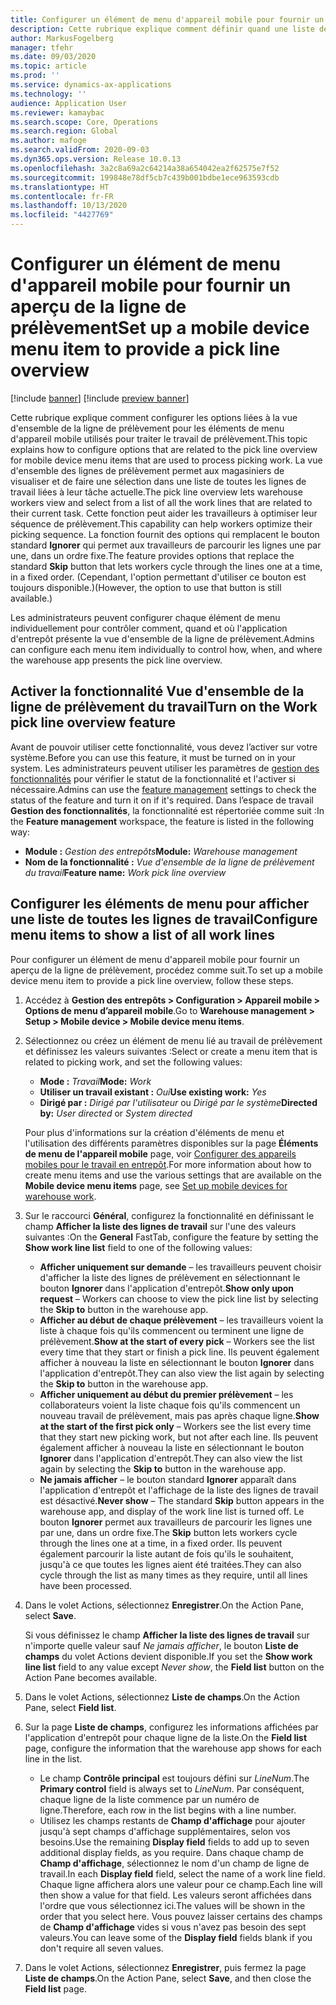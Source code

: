 ```yaml
---
title: Configurer un élément de menu d'appareil mobile pour fournir un aperçu de la ligne de prélèvement
description: Cette rubrique explique comment définir quand une liste de toutes les lignes de travail sera affichée aux magasiniers qui traitent le travail d'entrepôt sur un appareil mobile. Cette fonctionnalité peut être utile pour les magasiniers qui ont souvent besoin d'une vue d'ensemble des lignes de prélèvement dans un ordre de travail afin d'optimiser leur séquence de prélèvement.
author: MarkusFogelberg
manager: tfehr
ms.date: 09/03/2020
ms.topic: article
ms.prod: ''
ms.service: dynamics-ax-applications
ms.technology: ''
audience: Application User
ms.reviewer: kamaybac
ms.search.scope: Core, Operations
ms.search.region: Global
ms.author: mafoge
ms.search.validFrom: 2020-09-03
ms.dyn365.ops.version: Release 10.0.13
ms.openlocfilehash: 3a2c8a69a2c64214a38a654042ea2f62575e7f52
ms.sourcegitcommit: 199848e78df5cb7c439b001bdbe1ece963593cdb
ms.translationtype: HT
ms.contentlocale: fr-FR
ms.lasthandoff: 10/13/2020
ms.locfileid: "4427769"
---
```

# <a name="set-up-a-mobile-device-menu-item-to-provide-a-pick-line-overview"></a><span data-ttu-id="b2d99-104">Configurer un élément de menu d'appareil mobile pour fournir un aperçu de la ligne de prélèvement</span><span class="sxs-lookup"><span data-stu-id="b2d99-104">Set up a mobile device menu item to provide a pick line overview</span></span>

[!include [banner](../includes/banner.md)]
[!include [preview banner](../includes/preview-banner.md)]

<span data-ttu-id="b2d99-105">Cette rubrique explique comment configurer les options liées à la vue d'ensemble de la ligne de prélèvement pour les éléments de menu d'appareil mobile utilisés pour traiter le travail de prélèvement.</span><span class="sxs-lookup"><span data-stu-id="b2d99-105">This topic explains how to configure options that are related to the pick line overview for mobile device menu items that are used to process picking work.</span></span> <span data-ttu-id="b2d99-106">La vue d'ensemble des lignes de prélèvement permet aux magasiniers de visualiser et de faire une sélection dans une liste de toutes les lignes de travail liées à leur tâche actuelle.</span><span class="sxs-lookup"><span data-stu-id="b2d99-106">The pick line overview lets warehouse workers view and select from a list of all the work lines that are related to their current task.</span></span> <span data-ttu-id="b2d99-107">Cette fonction peut aider les travailleurs à optimiser leur séquence de prélèvement.</span><span class="sxs-lookup"><span data-stu-id="b2d99-107">This capability can help workers optimize their picking sequence.</span></span> <span data-ttu-id="b2d99-108">La fonction fournit des options qui remplacent le bouton standard **Ignorer** qui permet aux travailleurs de parcourir les lignes une par une, dans un ordre fixe.</span><span class="sxs-lookup"><span data-stu-id="b2d99-108">The feature provides options that replace the standard **Skip** button that lets workers cycle through the lines one at a time, in a fixed order.</span></span> <span data-ttu-id="b2d99-109">(Cependant, l'option permettant d'utiliser ce bouton est toujours disponible.)</span><span class="sxs-lookup"><span data-stu-id="b2d99-109">(However, the option to use that button is still available.)</span></span>

<span data-ttu-id="b2d99-110">Les administrateurs peuvent configurer chaque élément de menu individuellement pour contrôler comment, quand et où l'application d'entrepôt présente la vue d'ensemble de la ligne de prélèvement.</span><span class="sxs-lookup"><span data-stu-id="b2d99-110">Admins can configure each menu item individually to control how, when, and where the warehouse app presents the pick line overview.</span></span>

## <a name="turn-on-the-work-pick-line-overview-feature"></a><span data-ttu-id="b2d99-111">Activer la fonctionnalité Vue d'ensemble de la ligne de prélèvement du travail</span><span class="sxs-lookup"><span data-stu-id="b2d99-111">Turn on the Work pick line overview feature</span></span>

<span data-ttu-id="b2d99-112">Avant de pouvoir utiliser cette fonctionnalité, vous devez l’activer sur votre système.</span><span class="sxs-lookup"><span data-stu-id="b2d99-112">Before you can use this feature, it must be turned on in your system.</span></span> <span data-ttu-id="b2d99-113">Les administrateurs peuvent utiliser les paramètres de [gestion des fonctionnalités](../../fin-ops-core/fin-ops/get-started/feature-management/feature-management-overview.md) pour vérifier le statut de la fonctionnalité et l'activer si nécessaire.</span><span class="sxs-lookup"><span data-stu-id="b2d99-113">Admins can use the [feature management](../../fin-ops-core/fin-ops/get-started/feature-management/feature-management-overview.md) settings to check the status of the feature and turn it on if it's required.</span></span> <span data-ttu-id="b2d99-114">Dans l’espace de travail **Gestion des fonctionnalités**, la fonctionnalité est répertoriée comme suit :</span><span class="sxs-lookup"><span data-stu-id="b2d99-114">In the **Feature management** workspace, the feature is listed in the following way:</span></span>

- <span data-ttu-id="b2d99-115">**Module :** _Gestion des entrepôts_</span><span class="sxs-lookup"><span data-stu-id="b2d99-115">**Module:** _Warehouse management_</span></span>
- <span data-ttu-id="b2d99-116">**Nom de la fonctionnalité :** _Vue d'ensemble de la ligne de prélèvement du travail_</span><span class="sxs-lookup"><span data-stu-id="b2d99-116">**Feature name:** _Work pick line overview_</span></span>

## <a name="configure-menu-items-to-show-a-list-of-all-work-lines"></a><span data-ttu-id="b2d99-117">Configurer les éléments de menu pour afficher une liste de toutes les lignes de travail</span><span class="sxs-lookup"><span data-stu-id="b2d99-117">Configure menu items to show a list of all work lines</span></span>

<span data-ttu-id="b2d99-118">Pour configurer un élément de menu d'appareil mobile pour fournir un aperçu de la ligne de prélèvement, procédez comme suit.</span><span class="sxs-lookup"><span data-stu-id="b2d99-118">To set up a mobile device menu item to provide a pick line overview, follow these steps.</span></span>

1. <span data-ttu-id="b2d99-119">Accédez à **Gestion des entrepôts \> Configuration \> Appareil mobile \> Options de menu d’appareil mobile**.</span><span class="sxs-lookup"><span data-stu-id="b2d99-119">Go to **Warehouse management \> Setup \> Mobile device \> Mobile device menu items**.</span></span>
1. <span data-ttu-id="b2d99-120">Sélectionnez ou créez un élément de menu lié au travail de prélèvement et définissez les valeurs suivantes :</span><span class="sxs-lookup"><span data-stu-id="b2d99-120">Select or create a menu item that is related to picking work, and set the following values:</span></span>

    - <span data-ttu-id="b2d99-121">**Mode :** *Travail*</span><span class="sxs-lookup"><span data-stu-id="b2d99-121">**Mode:** *Work*</span></span>
    - <span data-ttu-id="b2d99-122">**Utiliser un travail existant :** *Oui*</span><span class="sxs-lookup"><span data-stu-id="b2d99-122">**Use existing work:** *Yes*</span></span>
    - <span data-ttu-id="b2d99-123">**Dirigé par :** *Dirigé par l'utilisateur* ou *Dirigé par le système*</span><span class="sxs-lookup"><span data-stu-id="b2d99-123">**Directed by:** *User directed* or *System directed*</span></span>

    <span data-ttu-id="b2d99-124">Pour plus d'informations sur la création d'éléments de menu et l'utilisation des différents paramètres disponibles sur la page **Éléments de menu de l'appareil mobile** page, voir [Configurer des appareils mobiles pour le travail en entrepôt](configure-mobile-devices-warehouse.md).</span><span class="sxs-lookup"><span data-stu-id="b2d99-124">For more information about how to create menu items and use the various settings that are available on the **Mobile device menu items** page, see [Set up mobile devices for warehouse work](configure-mobile-devices-warehouse.md).</span></span>

1. <span data-ttu-id="b2d99-125">Sur le raccourci **Général**, configurez la fonctionnalité en définissant le champ **Afficher la liste des lignes de travail** sur l'une des valeurs suivantes :</span><span class="sxs-lookup"><span data-stu-id="b2d99-125">On the **General** FastTab, configure the feature by setting the **Show work line list** field to one of the following values:</span></span>

    - <span data-ttu-id="b2d99-126">**Afficher uniquement sur demande** – les travailleurs peuvent choisir d'afficher la liste des lignes de prélèvement en sélectionnant le bouton **Ignorer** dans l'application d'entrepôt.</span><span class="sxs-lookup"><span data-stu-id="b2d99-126">**Show only upon request** – Workers can choose to view the pick line list by selecting the **Skip to** button in the warehouse app.</span></span>
    - <span data-ttu-id="b2d99-127">**Afficher au début de chaque prélèvement** – les travailleurs voient la liste à chaque fois qu'ils commencent ou terminent une ligne de prélèvement.</span><span class="sxs-lookup"><span data-stu-id="b2d99-127">**Show at the start of every pick** – Workers see the list every time that they start or finish a pick line.</span></span> <span data-ttu-id="b2d99-128">Ils peuvent également afficher à nouveau la liste en sélectionnant le bouton **Ignorer** dans l'application d'entrepôt.</span><span class="sxs-lookup"><span data-stu-id="b2d99-128">They can also view the list again by selecting the **Skip to** button in the warehouse app.</span></span>
    - <span data-ttu-id="b2d99-129">**Afficher uniquement au début du premier prélèvement** – les collaborateurs voient la liste chaque fois qu'ils commencent un nouveau travail de prélèvement, mais pas après chaque ligne.</span><span class="sxs-lookup"><span data-stu-id="b2d99-129">**Show at the start of the first pick only** – Workers see the list every time that they start new picking work, but not after each line.</span></span> <span data-ttu-id="b2d99-130">Ils peuvent également afficher à nouveau la liste en sélectionnant le bouton **Ignorer** dans l'application d'entrepôt.</span><span class="sxs-lookup"><span data-stu-id="b2d99-130">They can also view the list again by selecting the **Skip to** button in the warehouse app.</span></span>
    - <span data-ttu-id="b2d99-131">**Ne jamais afficher** – le bouton standard **Ignorer** apparaît dans l'application d'entrepôt et l'affichage de la liste des lignes de travail est désactivé.</span><span class="sxs-lookup"><span data-stu-id="b2d99-131">**Never show** – The standard **Skip** button appears in the warehouse app, and display of the work line list is turned off.</span></span> <span data-ttu-id="b2d99-132">Le bouton **Ignorer** permet aux travailleurs de parcourir les lignes une par une, dans un ordre fixe.</span><span class="sxs-lookup"><span data-stu-id="b2d99-132">The **Skip** button lets workers cycle through the lines one at a time, in a fixed order.</span></span> <span data-ttu-id="b2d99-133">Ils peuvent également parcourir la liste autant de fois qu'ils le souhaitent, jusqu'à ce que toutes les lignes aient été traitées.</span><span class="sxs-lookup"><span data-stu-id="b2d99-133">They can also cycle through the list as many times as they require, until all lines have been processed.</span></span>

1. <span data-ttu-id="b2d99-134">Dans le volet Actions, sélectionnez **Enregistrer**.</span><span class="sxs-lookup"><span data-stu-id="b2d99-134">On the Action Pane, select **Save**.</span></span>

    <span data-ttu-id="b2d99-135">Si vous définissez le champ **Afficher la liste des lignes de travail** sur n'importe quelle valeur sauf *Ne jamais afficher*, le bouton **Liste de champs** du volet Actions devient disponible.</span><span class="sxs-lookup"><span data-stu-id="b2d99-135">If you set the **Show work line list** field to any value except *Never show*, the **Field list** button on the Action Pane becomes available.</span></span>

1. <span data-ttu-id="b2d99-136">Dans le volet Actions, sélectionnez **Liste de champs**.</span><span class="sxs-lookup"><span data-stu-id="b2d99-136">On the Action Pane, select **Field list**.</span></span>
1. <span data-ttu-id="b2d99-137">Sur la page **Liste de champs**, configurez les informations affichées par l'application d'entrepôt pour chaque ligne de la liste.</span><span class="sxs-lookup"><span data-stu-id="b2d99-137">On the **Field list** page, configure the information that the warehouse app shows for each line in the list.</span></span>

    - <span data-ttu-id="b2d99-138">Le champ **Contrôle principal** est toujours défini sur *LineNum*.</span><span class="sxs-lookup"><span data-stu-id="b2d99-138">The **Primary control** field is always set to *LineNum*.</span></span> <span data-ttu-id="b2d99-139">Par conséquent, chaque ligne de la liste commence par un numéro de ligne.</span><span class="sxs-lookup"><span data-stu-id="b2d99-139">Therefore, each row in the list begins with a line number.</span></span>
    - <span data-ttu-id="b2d99-140">Utilisez les champs restants de **Champ d'affichage** pour ajouter jusqu'à sept champs d'affichage supplémentaires, selon vos besoins.</span><span class="sxs-lookup"><span data-stu-id="b2d99-140">Use the remaining **Display field** fields to add up to seven additional display fields, as you require.</span></span> <span data-ttu-id="b2d99-141">Dans chaque champ de **Champ d'affichage**, sélectionnez le nom d'un champ de ligne de travail.</span><span class="sxs-lookup"><span data-stu-id="b2d99-141">In each **Display field** field, select the name of a work line field.</span></span> <span data-ttu-id="b2d99-142">Chaque ligne affichera alors une valeur pour ce champ.</span><span class="sxs-lookup"><span data-stu-id="b2d99-142">Each line will then show a value for that field.</span></span> <span data-ttu-id="b2d99-143">Les valeurs seront affichées dans l'ordre que vous sélectionnez ici.</span><span class="sxs-lookup"><span data-stu-id="b2d99-143">The values will be shown in the order that you select here.</span></span> <span data-ttu-id="b2d99-144">Vous pouvez laisser certains des champs de **Champ d'affichage** vides si vous n'avez pas besoin des sept valeurs.</span><span class="sxs-lookup"><span data-stu-id="b2d99-144">You can leave some of the **Display field** fields blank if you don't require all seven values.</span></span>

1. <span data-ttu-id="b2d99-145">Dans le volet Actions, sélectionnez **Enregistrer**, puis fermez la page **Liste de champs**.</span><span class="sxs-lookup"><span data-stu-id="b2d99-145">On the Action Pane, select **Save**, and then close the **Field list** page.</span></span>

